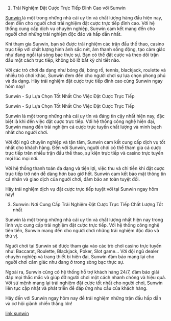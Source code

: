 1. Trải Nghiệm Đặt Cược Trực Tiếp Đỉnh Cao với Sunwin
 
 <a href="https://sunwin69.club/">Sunwin </a> là một trong những nhà cái uy tín và chất lượng hàng đầu hiện nay, đem đến cho người chơi trải nghiệm đặt cược trực tiếp đỉnh cao. Với hệ thống cung cấp dịch vụ chuyên nghiệp, Sunwin cam kết mang đến cho người chơi những trải nghiệm độc đáo và hấp dẫn nhất.
 
 Khi tham gia Sunwin, bạn sẽ được trải nghiệm các trận đấu thể thao, casino trực tiếp với chất lượng hình ảnh sắc nét, âm thanh sống động, tạo cảm giác như đang ngồi tại sòng bạc thực sự. Bạn có thể đặt cược và theo dõi trận đấu một cách trực tiếp, không bỏ lỡ bất kỳ chi tiết nào.
 
 Với các trò chơi đa dạng như bóng đá, bóng rổ, tennis, blackjack, roulette và nhiều trò chơi khác, Sunwin đem đến cho người chơi sự lựa chọn phong phú và đa dạng. Hãy trải nghiệm đặt cược trực tiếp đỉnh cao cùng Sunwin ngay hôm nay!
 
 
 
 
 Sunwin - Sự Lựa Chọn Tốt Nhất Cho Việc Đặt Cược Trực Tiếp
 
 
 
 Sunwin - Sự Lựa Chọn Tốt Nhất Cho Việc Đặt Cược Trực Tiếp
 
 Sunwin là một trong những nhà cái uy tín và đáng tin cậy nhất hiện nay, đặc biệt là khi đến việc đặt cược trực tiếp. Với hệ thống công nghệ hiện đại, Sunwin mang đến trải nghiệm cá cược trực tuyến chất lượng và minh bạch nhất cho người chơi.
 
 Với đội ngũ chuyên nghiệp và tận tâm, Sunwin cam kết cung cấp dịch vụ tốt nhất cho khách hàng. Đến với Sunwin, người chơi có thể tham gia cá cược trực tiếp trên nhiều trận đấu thể thao, sự kiện trực tiếp và casino trực tuyến mọi lúc mọi nơi.
 
 Với hệ thống thanh toán đa dạng và tiện lợi, việc thu và chi tiền khi đặt cược trực tiếp trở nên dễ dàng hơn bao giờ hết. Sunwin cam kết bảo mật thông tin cá nhân và giao dịch của người chơi, đảm bảo an toàn tuyệt đối.
 
 Hãy trải nghiệm dịch vụ đặt cược trực tiếp tuyệt vời tại Sunwin ngay hôm nay!
 
 
 3. Sunwin: Nơi Cung Cấp Trải Nghiệm Đặt Cược Trực Tiếp Chất Lượng Tốt nhất
 
 Sunwin là một trong những nhà cái uy tín và chất lượng nhất hiện nay trong lĩnh vực cung cấp trải nghiệm đặt cược trực tiếp. Với hệ thống công nghệ tiên tiến, Sunwin mang đến cho người chơi những trải nghiệm độc đáo và thú vị.
 
 Người chơi tại Sunwin sẽ được tham gia vào các trò chơi casino trực tuyến như: Baccarat, Roulette, Blackjack, Poker, Slot game... Với đội ngũ dealer chuyên nghiệp và trang thiết bị hiện đại, Sunwin đảm bảo mang lại cho người chơi cảm giác như đang ở trong sòng bạc thực sự.
 
 Ngoài ra, Sunwin cũng có hệ thống hỗ trợ khách hàng 24/7, đảm bảo giải đáp mọi thắc mắc và giúp đỡ người chơi một cách nhanh chóng và hiệu quả. Với sứ mệnh mang lại trải nghiệm đặt cược tốt nhất cho người chơi, Sunwin liên tục cập nhật và phát triển để đáp ứng nhu cầu của khách hàng.
 
 Hãy đến với Sunwin ngay hôm nay để trải nghiệm những trận đấu hấp dẫn và cơ hội giành chiến thắng lớn!
 
 <a href="https://sunwin69.club/ ">link sunwin </a>

